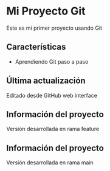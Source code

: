 # Mi Proyecto Git
Este es mi primer proyecto usando Git

## Características
   - Aprendiendo Git paso a paso


## Última actualización
Editado desde GitHub web interface

## Información del proyecto
Versión desarrollada en rama feature

## Información del proyecto
Versión desarrollada en rama main
